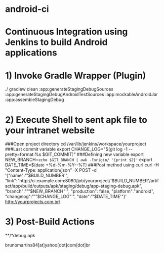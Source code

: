 # android-ci
# Continuous Integration using Jenkins to build Android applications

# 1) Invoke Gradle Wrapper (Plugin)
./ gradlew clean :app:generateStagingDebugSources :app:generateStagingDebugAndroidTestSources :app:mockableAndroidJar :app:assembleStagingDebug

# 2) Execute Shell to sent apk file to your intranet website
###Open project directory
cd /var/lib/jenkins/workspace/yourproject
###Last commit variable
export CHANGE_LOG="$(git log -1 --pretty=format:%s $GIT_COMMIT)"
###Defining new variable
export NEW_BRANCH=`echo $GIT_BRANCH | awk -Forigin/ '{print $2}'`
export DATE_TIME=$(date +%d-%m-%Y--%T)
###Post method using curl
curl -H "Content-Type: application/json" -X POST -d '{"name":"'$BUILD_NUMBER'", "link":"http://ci.example.com:8080/job/yourproject/'$BUILD_NUMBER'/artifact/app/build/outputs/apk/staging/debug/app-staging-debug.apk", "branch":"'"$NEW_BRANCH"'", "production": false, "platform":"android", "changelog":"'"$CHANGE_LOG"'", "date":"'$DATE_TIME'"}' http://yourprojects.com.br/

# 3) Post-Build Actions
**/*debug.apk

brunomartins84[at]yahoo[dot]com[dot]br
